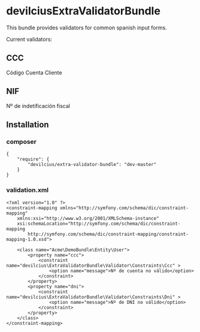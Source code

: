 devilciusExtraValidatorBundle
=================================

This bundle provides validators for common spanish input forms.

Current validators:

CCC
---------
Código Cuenta Cliente

NIF
---------
Nº de indetificación fiscal



Installation
---------------

### composer
    {
        "require": {
            "devilcius/extra-validator-bundle": "dev-master"
        }
    }


### validation.xml
    <?xml version="1.0" ?>
    <constraint-mapping xmlns="http://symfony.com/schema/dic/constraint-mapping"
        xmlns:xsi="http://www.w3.org/2001/XMLSchema-instance"
        xsi:schemaLocation="http://symfony.com/schema/dic/constraint-mapping
            http://symfony.com/schema/dic/constraint-mapping/constraint-mapping-1.0.xsd">

        <class name="Acme\DemoBundle\Entity\User">
            <property name="ccc">
                <constraint name="devilcius\ExtraValidatorBundle\Validator\Constraints\Ccc" >
                    <option name="message">Nº de cuenta no válido</option>             
                </constraint>
            </property>
            <property name="dni">
                <constraint name="devilcius\ExtraValidatorBundle\Validator\Constraints\Dni" >
                    <option name="message">Nº de DNI no válido</option>          
                </constraint>
            </property>
        </class>
    </constraint-mapping>

